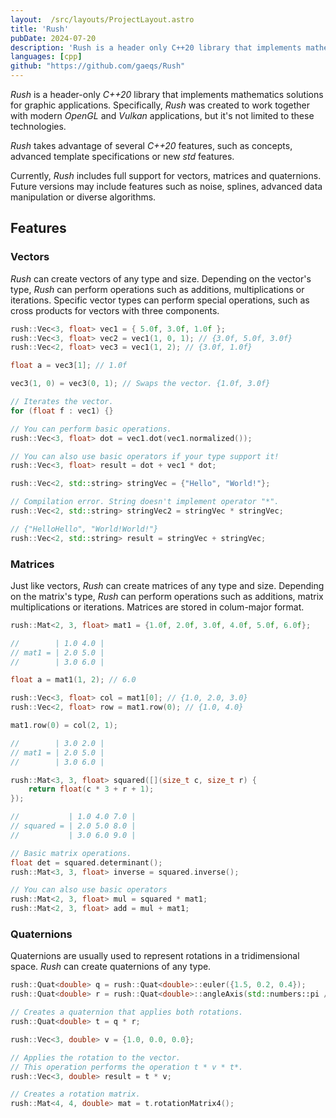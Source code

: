 ```yaml
---
layout:  /src/layouts/ProjectLayout.astro
title: 'Rush'
pubDate: 2024-07-20
description: 'Rush is a header only C++20 library that implements mathematics solutions for graphic applications.'
languages: [cpp]
github: "https://github.com/gaeqs/Rush"
---
```


_Rush_ is a header-only _C++20_ library that implements
mathematics solutions for graphic applications.
Specifically, _Rush_ was created to work together with
modern _OpenGL_ and _Vulkan_ applications, but it's
not limited to these technologies.

_Rush_ takes advantage of several _C++20_ features, such as
concepts, advanced template specifications or new _std_ features.

Currently, _Rush_ includes full support for vectors, matrices and
quaternions.
Future versions may include features such as noise, splines,
advanced data manipulation or diverse algorithms.

## Features

### Vectors

_Rush_ can create vectors of any type and size.
Depending on the vector's type, _Rush_ can perform
operations such as additions, multiplications or iterations.
Specific vector types can perform special operations, such
as cross products for vectors with three components.

```cpp
rush::Vec<3, float> vec1 = { 5.0f, 3.0f, 1.0f };
rush::Vec<3, float> vec2 = vec1(1, 0, 1); // {3.0f, 5.0f, 3.0f}
rush::Vec<2, float> vec3 = vec1(1, 2); // {3.0f, 1.0f}

float a = vec3[1]; // 1.0f

vec3(1, 0) = vec3(0, 1); // Swaps the vector. {1.0f, 3.0f}

// Iterates the vector.
for (float f : vec1) {}

// You can perform basic operations.
rush::Vec<3, float> dot = vec1.dot(vec1.normalized());

// You can also use basic operators if your type support it!
rush::Vec<3, float> result = dot + vec1 * dot;

rush::Vec<2, std::string> stringVec = {"Hello", "World!"};

// Compilation error. String doesn't implement operator "*".
rush::Vec<2, std::string> stringVec2 = stringVec * stringVec;

// {"HelloHello", "World!World!"}
rush::Vec<2, std::string> result = stringVec + stringVec;
```

### Matrices

Just like vectors, _Rush_ can create matrices of any type and size.
Depending on the matrix's type, _Rush_ can perform operations
such as additions, matrix multiplications or iterations.
Matrices are stored in colum-major format.

```c++
rush::Mat<2, 3, float> mat1 = {1.0f, 2.0f, 3.0f, 4.0f, 5.0f, 6.0f};

//        | 1.0 4.0 |
// mat1 = | 2.0 5.0 |
//        | 3.0 6.0 |

float a = mat1(1, 2); // 6.0

rush::Vec<3, float> col = mat1[0]; // {1.0, 2.0, 3.0}
rush::Vec<2, float> row = mat1.row(0); // {1.0, 4.0}

mat1.row(0) = col(2, 1);

//        | 3.0 2.0 |
// mat1 = | 2.0 5.0 |
//        | 3.0 6.0 |

rush::Mat<3, 3, float> squared([](size_t c, size_t r) {
    return float(c * 3 + r + 1);
});

//           | 1.0 4.0 7.0 |
// squared = | 2.0 5.0 8.0 |
//           | 3.0 6.0 9.0 |

// Basic matrix operations.
float det = squared.determinant();
rush::Mat<3, 3, float> inverse = squared.inverse();

// You can also use basic operators
rush::Mat<2, 3, float> mul = squared * mat1;
rush::Mat<2, 3, float> add = mul + mat1;
```

### Quaternions

Quaternions are usually used to represent rotations in a tridimensional space.
_Rush_ can create quaternions of any type.

```c++
rush::Quat<double> q = rush::Quat<double>::euler({1.5, 0.2, 0.4});
rush::Quat<double> r = rush::Quat<double>::angleAxis(std::numbers::pi / 2.0, {0.0, 1.0, 0.0});

// Creates a quaternion that applies both rotations.
rush::Quat<double> t = q * r;

rush::Vec<3, double> v = {1.0, 0.0, 0.0};

// Applies the rotation to the vector. 
// This operation performs the operation t * v * t*.
rush::Vec<3, double> result = t * v;

// Creates a rotation matrix.
rush::Mat<4, 4, double> mat = t.rotationMatrix4();
```